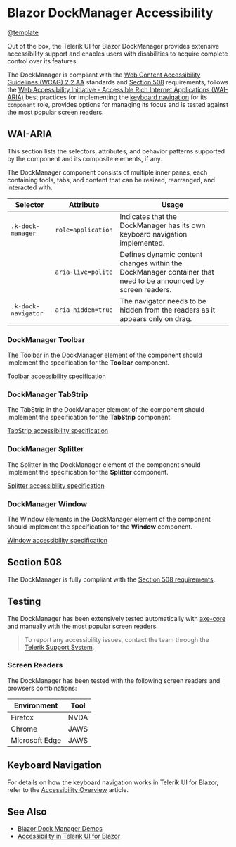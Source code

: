 
# Blazor DockManager Accessibility

@[template](/_contentTemplates/common/parameters-table-styles.md#table-layout)

Out of the box, the Telerik UI for Blazor DockManager provides extensive accessibility support and enables users with disabilities to acquire complete control over its features.

The DockManager is compliant with the [Web Content Accessibility Guidelines (WCAG) 2.2 AA](https://www.w3.org/TR/WCAG22/) standards and [Section 508](https://www.section508.gov/) requirements, follows the [Web Accessibility Initiative - Accessible Rich Internet Applications (WAI-ARIA)](https://www.w3.org/WAI/ARIA/apg/) best practices for implementing the [keyboard navigation](#keyboard-navigation) for its `component` role, provides options for managing its focus and is tested against the most popular screen readers.

## WAI-ARIA

This section lists the selectors, attributes, and behavior patterns supported by the component and its composite elements, if any.

The DockManager component consists of multiple inner panes, each containing tools, tabs, and content that can be resized, rearranged, and interacted with.

| Selector | Attribute | Usage |
| -------- | --------- | ----- |
| `.k-dock-manager` | `role=application` | Indicates that the DockManager has its own keyboard navigation implemented. |
| | `aria-live=polite` | Defines dynamic content changes within the DockManager container that need to be announced by screen readers. |
| `.k-dock-navigator` | `aria-hidden=true` | The navigator needs to be hidden from the readers as it appears only on drag. |

### DockManager Toolbar

The Toolbar in the DockManager element of the component should implement the specification for the **Toolbar** component.

[Toolbar accessibility specification]({{Toolbar_a11y_link}})

### DockManager TabStrip

The TabStrip in the DockManager element of the component should implement the specification for the **TabStrip** component.

[TabStrip accessibility specification]({{TabStrip_a11y_link}})

### DockManager Splitter

The Splitter in the DockManager element of the component should implement the specification for the **Splitter** component.

[Splitter accessibility specification]({{Splitter_a11y_link}})

### DockManager Window

The Window elements in the DockManager element of the component should implement the specification for the **Window** component.

[Window accessibility specification]({{Window_a11y_link}})

## Section 508

The DockManager is fully compliant with the [Section 508 requirements](http://www.section508.gov/).

## Testing

The DockManager has been extensively tested automatically with [axe-core](https://github.com/dequelabs/axe-core) and manually with the most popular screen readers.

> To report any accessibility issues, contact the team through the [Telerik Support System](https://www.telerik.com/account/support-center).

### Screen Readers

The DockManager has been tested with the following screen readers and browsers combinations:

| Environment | Tool |
| ----------- | ---- |
| Firefox | NVDA |
| Chrome | JAWS |
| Microsoft Edge | JAWS |

## Keyboard Navigation

For details on how the keyboard navigation works in Telerik UI for Blazor, refer to the [Accessibility Overview](slug:accessibility-overview#keyboard-navigation) article.

## See Also

* [Blazor Dock Manager Demos](https://demos.telerik.com/blazor-ui/dockmanager/overview)
* [Accessibility in Telerik UI for Blazor](slug:accessibility-overview)